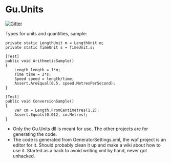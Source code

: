 # Gu.Units

[![Gitter](https://badges.gitter.im/Join%20Chat.svg)](https://gitter.im/JohanLarsson/Gu.Units?utm_source=badge&utm_medium=badge&utm_campaign=pr-badge&utm_content=badge)

Types for units and quantities, sample:

    private static LengthUnit m = LengthUnit.m;
    private static TimeUnit s = TimeUnit.s;

    [Test]
    public void ArithmeticSample()
    {
        Length length = 1*m;
        Time time = 2*s;
        Speed speed = length/time;
        Assert.AreEqual(0.5, speed.MetresPerSecond);
    }

    [Test]
    public void ConversionSample()
    {
        var cm = Length.FromCentimetres(1.2);
        Assert.Equals(0.012, cm.Metres);
    }

- Only the Gu.Units dll is meant for use. The other projects are for generating the code.
- The code is generated from GeneratorSettings.xml, the wpf project is an editor for it. Should probably clean it up and make a wiki about how to use it. Started as a hack to avoid writing xml by hand, never got unhacked.
